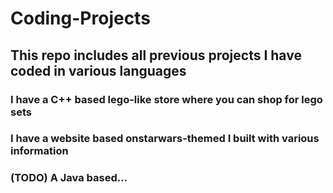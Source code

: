 # Coding-Projects
## This repo includes all previous projects I have coded in various languages
### I have a C++ based lego-like store where you can shop for lego sets
### I have a website based onstarwars-themed I built with various information
### (TODO) A Java based...
